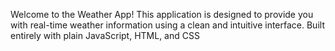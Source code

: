 Welcome to the Weather App! This application is designed to provide you with real-time weather information using a clean and intuitive interface. Built entirely with plain JavaScript, HTML, and CSS
